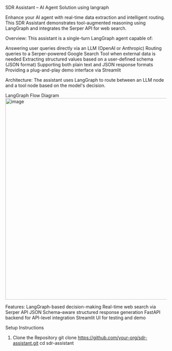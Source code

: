 SDR Assistant – AI Agent Solution using langraph

Enhance your AI agent with real-time data extraction and intelligent routing. This SDR Assistant demonstrates tool-augmented reasoning using LangGraph and integrates the Serper API for web search.

Overview: 
This assistant is a single-turn LangGraph agent capable of:

Answering user queries directly via an LLM (OpenAI or Anthropic)
Routing queries to a Serper-powered Google Search Tool when external data is needed
Extracting structured values based on a user-defined schema (JSON format)
Supporting both plain text and JSON response formats
Providing a plug-and-play demo interface via Streamlit

Architecture:
The assistant uses LangGraph to route between an LLM node and a tool node based on the model's decision.

LangGraph Flow Diagram
<img width="600" height="627" alt="image" src="https://github.com/user-attachments/assets/8d759d42-d52d-4b31-962d-3d1bceda39ef" />

Features:
LangGraph-based decision-making
Real-time web search via Serper API
JSON Schema–aware structured response generation
FastAPI backend for API-level integration
Streamlit UI for testing and demo

Setup Instructions
1. Clone the Repository
git clone https://github.com/your-org/sdr-assistant.git
cd sdr-assistant
